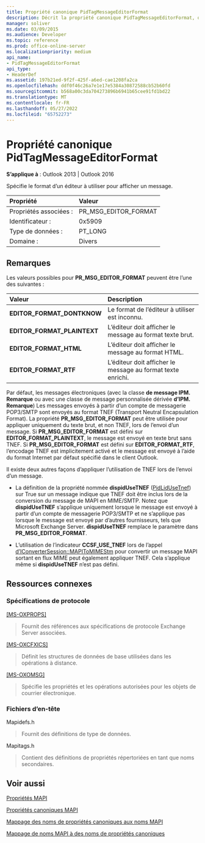 ```yaml
---
title: Propriété canonique PidTagMessageEditorFormat
description: Décrit la propriété canonique PidTagMessageEditorFormat, qui spécifie le format d’un éditeur à utiliser pour afficher un message.
manager: soliver
ms.date: 03/09/2015
ms.audience: Developer
ms.topic: reference
ms.prod: office-online-server
ms.localizationpriority: medium
api_name:
- PidTagMessageEditorFormat
api_type:
- HeaderDef
ms.assetid: 197b21ed-9f2f-425f-a6ed-cae1208fa2ca
ms.openlocfilehash: ddf0f46c26a7e1e17e5384a30872588cb52b60fd
ms.sourcegitcommit: b568a00c3da704273896b6941b65cee91fd1bd22
ms.translationtype: MT
ms.contentlocale: fr-FR
ms.lasthandoff: 05/27/2022
ms.locfileid: "65752273"
---
```

# <a name="pidtagmessageeditorformat-canonical-property"></a>Propriété canonique PidTagMessageEditorFormat

  
  
**S’applique à** : Outlook 2013 | Outlook 2016 
  
Spécifie le format d’un éditeur à utiliser pour afficher un message.
  
|Propriété|Valeur|
|:-----|:-----|
|Propriétés associées :  <br/> |PR_MSG_EDITOR_FORMAT  <br/> |
|Identificateur :  <br/> |0x5909  <br/> |
|Type de données :  <br/> |PT_LONG  <br/> |
|Domaine :  <br/> |Divers  <br/> |
   
## <a name="remarks"></a>Remarques

Les valeurs possibles pour **PR_MSG_EDITOR_FORMAT** peuvent être l’une des suivantes : 
  
|**Valeur**|**Description**|
|:-----|:-----|
|**EDITOR_FORMAT_DONTKNOW** <br/> |Le format de l’éditeur à utiliser est inconnu. |
|**EDITOR_FORMAT_PLAINTEXT** <br/> |L’éditeur doit afficher le message au format texte brut. |
|**EDITOR_FORMAT_HTML** <br/> |L’éditeur doit afficher le message au format HTML. |
|**EDITOR_FORMAT_RTF** <br/> |L’éditeur doit afficher le message au format texte enrichi. |
   
Par défaut, les messages électroniques (avec la classe **de message IPM. Remarque** ou avec une classe de message personnalisée dérivée **d’IPM. Remarque**) Les messages envoyés à partir d’un compte de messagerie POP3/SMTP sont envoyés au format TNEF (Transport Neutral Encapsulation Format). La propriété **PR_MSG_EDITOR_FORMAT** peut être utilisée pour appliquer uniquement du texte brut, et non TNEF, lors de l’envoi d’un message. Si **PR_MSG_EDITOR_FORMAT** est défini sur **EDITOR_FORMAT_PLAINTEXT**, le message est envoyé en texte brut sans TNEF. Si **PR_MSG_EDITOR_FORMAT** est défini sur **EDITOR_FORMAT_RTF**, l’encodage TNEF est implicitement activé et le message est envoyé à l’aide du format Internet par défaut spécifié dans le client Outlook.
  
Il existe deux autres façons d’appliquer l’utilisation de TNEF lors de l’envoi d’un message.
  
- La définition de la propriété nommée **dispidUseTNEF** ([PidLidUseTnef](pidlidusetnef-canonical-property.md)) sur True sur un message indique que TNEF doit être inclus lors de la conversion du message de MAPI en MIME/SMTP. Notez que **dispidUseTNEF** s’applique uniquement lorsque le message est envoyé à partir d’un compte de messagerie POP3/SMTP et ne s’applique pas lorsque le message est envoyé par d’autres fournisseurs, tels que Microsoft Exchange Server. **dispidUseTNEF** remplace le paramètre dans **PR_MSG_EDITOR_FORMAT**.
    
- L’utilisation de l’indicateur **CCSF_USE_TNEF** lors de l’appel [d’IConverterSession::MAPIToMIMEStm](iconvertersession-mapitomimestm.md) pour convertir un message MAPI sortant en flux MIME peut également appliquer TNEF. Cela s’applique même si **dispidUseTNEF** n’est pas défini. 
    
## <a name="related-resources"></a>Ressources connexes

### <a name="protocol-specifications"></a>Spécifications de protocole

[[MS-OXPROPS]](https://msdn.microsoft.com/library/f6ab1613-aefe-447d-a49c-18217230b148%28Office.15%29.aspx)
  
> Fournit des références aux spécifications de protocole Exchange Server associées.
    
[[MS-OXCFXICS]](https://msdn.microsoft.com/library/b9752f3d-d50d-44b8-9e6b-608a117c8532%28Office.15%29.aspx)
  
> Définit les structures de données de base utilisées dans les opérations à distance.
    
[[MS-OXOMSG]](https://msdn.microsoft.com/library/daa9120f-f325-4afb-a738-28f91049ab3c%28Office.15%29.aspx)
  
> Spécifie les propriétés et les opérations autorisées pour les objets de courrier électronique.
    
### <a name="header-files"></a>Fichiers d’en-tête

Mapidefs.h
  
> Fournit des définitions de type de données.
    
Mapitags.h
  
> Contient des définitions de propriétés répertoriées en tant que noms secondaires.
    
## <a name="see-also"></a>Voir aussi



[Propriétés MAPI](mapi-properties.md)
  
[Propriétés canoniques MAPI](mapi-canonical-properties.md)
  
[Mappage des noms de propriétés canoniques aux noms MAPI](mapping-canonical-property-names-to-mapi-names.md)
  
[Mappage de noms MAPI à des noms de propriétés canoniques](mapping-mapi-names-to-canonical-property-names.md)

